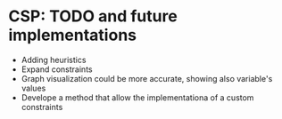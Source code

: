 # CSP: TODO and future implementations 

* Adding heuristics
* Expand constraints
* Graph visualization could be more accurate, showing also variable's values
* Develope a method that allow the implementationa of a custom constraints